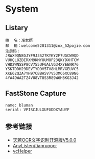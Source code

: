 # System

## Listary

```
姓  名：准女婿
邮  箱：welcome5201311@znx_52pojie.com
注册码：
JRWX9QN8GJYF9J3S27KYKY2F7UGCW9QD
VUHQL8ZBERXM9KMY8UM8P23QKYDXHTCW
VHD2WNSSP8CV755UFGALVG34XYEENR76
YSKTDDH29DEVTYD9V5TV8HLMRVGEUVC5
XKE62QZA7YH97CBBA5V7V53MC6XC89N6
4YA4DWA2TZ4VU8VT8S3R89W6HBKG3J42
```

## FastStone Capture

```
name: bluman
serial: VPISCJULXUFGDDXYAUYF
```

## 参考链接

- [天若OCR文字识别开源版V5.0.0](https://www.52pojie.cn/thread-876331-1-1.html)
- [AnyListen/tianruoocr](https://github.com/AnyListen/tianruoocr)
- [vcHelper](https://www.cnblogs.com/hanford/p/6104162.html)

